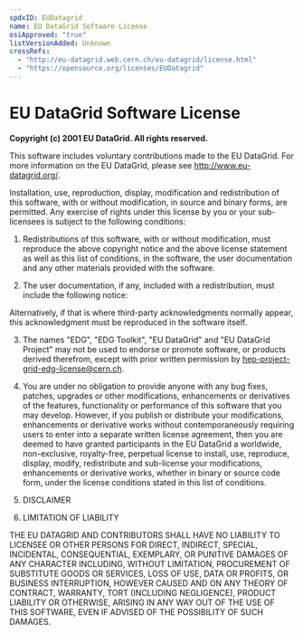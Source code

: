 ```yaml
---
spdxID: EUDatagrid
name: EU DataGrid Software License
osiApproved: "true"
listVersionAdded: Unknown
crossRefs: 
  - "http://eu-datagrid.web.cern.ch/eu-datagrid/license.html"
  - "https://opensource.org/licenses/EUDatagrid"
---
```


# EU DataGrid Software License

**Copyright (c) 2001 EU DataGrid. All rights reserved.**

This software includes voluntary contributions made to the EU DataGrid. For more information on the EU DataGrid, please see http://www.eu-datagrid.org/.

Installation, use, reproduction, display, modification and redistribution of this software, with or without modification, in source and binary forms, are permitted. Any exercise of rights under this license by you or your sub-licensees is subject to the following conditions:

1. Redistributions of this software, with or without modification, must reproduce the above copyright notice and the above license statement as well as this list of conditions, in the software, the user documentation and any other materials provided with the software.

2. The user documentation, if any, included with a redistribution, must include the following notice:
  
  Alternatively, if that is where third-party acknowledgments normally appear, this acknowledgment must be reproduced in the software itself.

3. The names "EDG", "EDG Toolkit", "EU DataGrid" and "EU DataGrid Project" may not be used to endorse or promote software, or products derived therefrom, except with prior written permission by hep-project-grid-edg-license@cern.ch.

4. You are under no obligation to provide anyone with any bug fixes, patches, upgrades or other modifications, enhancements or derivatives of the features, functionality or performance of this software that you may develop. However, if you publish or distribute your modifications, enhancements or derivative works without contemporaneously requiring users to enter into a separate written license agreement, then you are deemed to have granted participants in the EU DataGrid a worldwide, non-exclusive, royalty-free, perpetual license to install, use, reproduce, display, modify, redistribute and sub-license your modifications, enhancements or derivative works, whether in binary or source code form, under the license conditions stated in this list of conditions.

5. DISCLAIMER

6. LIMITATION OF LIABILITY

THE EU DATAGRID AND CONTRIBUTORS SHALL HAVE NO LIABILITY TO LICENSEE OR OTHER PERSONS FOR DIRECT, INDIRECT, SPECIAL, INCIDENTAL, CONSEQUENTIAL, EXEMPLARY, OR PUNITIVE DAMAGES OF ANY CHARACTER INCLUDING, WITHOUT LIMITATION, PROCUREMENT OF SUBSTITUTE GOODS OR SERVICES, LOSS OF USE, DATA OR PROFITS, OR BUSINESS INTERRUPTION, HOWEVER CAUSED AND ON ANY THEORY OF CONTRACT, WARRANTY, TORT (INCLUDING NEGLIGENCE), PRODUCT LIABILITY OR OTHERWISE, ARISING IN ANY WAY OUT OF THE USE OF THIS SOFTWARE, EVEN IF ADVISED OF THE POSSIBILITY OF SUCH DAMAGES.
